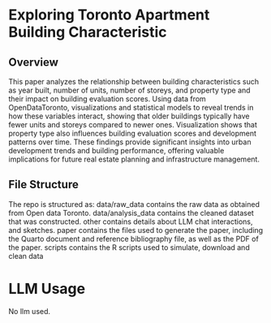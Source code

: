 # Exploring Toronto Apartment Building Characteristic
## Overview
This paper analyzes the relationship between building characteristics such as year built, number of units, number of storeys, and property type and their impact on building evaluation scores. Using data from OpenDataToronto, visualizations and statistical models to reveal trends in how these variables interact, showing that older buildings typically have fewer units and storeys compared to newer ones. Visualization shows that property type also influences building evaluation scores and development patterns over time. These findings provide significant insights into urban development trends and building performance, offering valuable implications for future real estate planning and infrastructure management.
## File Structure
The repo is structured as:
data/raw_data contains the raw data as obtained from Open data Toronto.
data/analysis_data contains the cleaned dataset that was constructed.
other contains details about LLM chat interactions, and sketches.
paper contains the files used to generate the paper, including the Quarto document and reference bibliography file, as well as the PDF of the paper.
scripts contains the R scripts used to simulate, download and clean data

# LLM Usage
No llm used.

